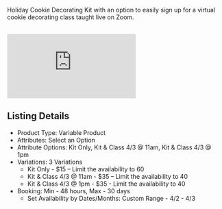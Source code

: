 Holiday Cookie Decorating Kit with an option to easily sign up for a virtual cookie decorating class taught live on Zoom.

<br>
<section class="video widescreen">
<iframe src="https://www.youtube.com/embed/KDrj9wSncaY?start=574" allow="accelerometer; autoplay; clipboard-write; encrypted-media; gyroscope; picture-in-picture" allowfullscreen="" frameborder="0">
<br>
<br>
fasdf<br>
Cariable<br>
<br>
asdflkjasdflkja
</iframe>
</section>

## Listing Details

- Product Type: Variable Product
- Attributes: Select an Option
- Attribute Options: Kit Only, Kit & Class 4/3 @ 11am, Kit & Class 4/3 @ 1pm
- Variations: 3 Variations
  - Kit Only - $15 – Limit the availability to 60
  - Kit & Class 4/3 @ 11am - $35 – Limit the availability to 40
  - Kit & Class 4/3 @ 1pm - $35 - Limit the availability to 40
- Booking: Min - 48 hours, Max - 30 days
  - Set Availability by Dates/Months: Custom Range - 4/2 - 4/3
